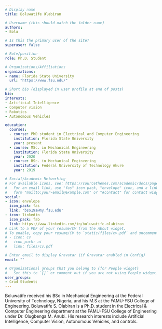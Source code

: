 ```yaml
---
# Display name
title: Boluwatife Olabiran

# Username (this should match the folder name)
authors:
- Bolu

# Is this the primary user of the site?
superuser: false

# Role/position
role: Ph.D. Student

# Organizations/Affiliations
organizations:
- name: Florida State University
  url: "https://www.fsu.edu/"

# Short bio (displayed in user profile at end of posts)
bio: 
interests:
- Artificial Intelligence
- Computer vision
- Robotics
- Autonomous Vehicles

education:
  courses:
  - course: PhD student in Electrical and Computer Engineering
    institution: Florida State University
    year: present
  - course: MSc. in Mechanical Engineering
    institution: Florida State University
    year: 2020
  - course: BSc. in Mechanical Engineering
    institution: Federal University of Technology Akure
    year: 2019

# Social/Academic Networking
# For available icons, see: https://sourcethemes.com/academic/docs/page-builder/#icons
#   For an email link, use "fas" icon pack, "envelope" icon, and a link in the
#   form "mailto:your-email@example.com" or "#contact" for contact widget.
social:
- icon: envelope
  icon_pack: fas
  link: 'bso19a@my.fsu.edu'
- icon: linkedin
  icon_pack: fab
  link: https://www.linkedin.com/in/boluwatife-olabiran
# Link to a PDF of your resume/CV from the About widget.
# To enable, copy your resume/CV to `static/files/cv.pdf` and uncomment the lines below.
# - icon: cv
#   icon_pack: ai
#   link: files/cv.pdf

# Enter email to display Gravatar (if Gravatar enabled in Config)
email: ""

# Organizational groups that you belong to (for People widget)
#   Set this to `[]` or comment out if you are not using People widget.
user_groups:
- Grad Students
---
```


Boluwatife received his BSc in Mechanical Engineering at the Federal University of Technology, Nigeria, and his M.S at the FAMU-FSU College of Engineering. Boluwatife S. Olabiran is a Ph.D. student in the Electrical & Computer Engineering department at the FAMU-FSU College of Engineering under Dr. Olugbenga M. Anubi. His research interests include Artificial Intelligence, Computer Vision, Autonomous Vehicles, and controls.

